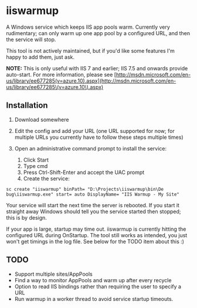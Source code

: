 iiswarmup
=========

A Windows service which keeps IIS app pools warm. Currently very rudimentary; can only warm up one app pool by a configured URL, and then the service will stop.

This tool is not actively maintained, but if you'd like some features I'm happy to add them, just ask.

**NOTE:** This is only useful with IIS 7 and earlier; IIS 7.5 and onwards provide auto-start. For more information, please see [http://msdn.microsoft.com/en-us/library/ee677285(v=azure.10).aspx](http://msdn.microsoft.com/en-us/library/ee677285\(v=azure.10\).aspx)
## Installation ##

1. Download somewhere
2. Edit the config and add your URL (one URL supported for now; for multiple URLs you currently have to follow these steps multiple times)
3. Open an administrative command prompt to install the service:

    1. Click Start
    2. Type cmd
    3. Press Ctrl-Shift-Enter and accept the UAC prompt
    4. Create the service:

`sc create "iiswarmup" binPath= "D:\Projects\iiswarmup\bin\De
bug\iiswarmup.exe" start= auto DisplayName= "IIS Warmup - My Site"`

Your service will start the next time the server is rebooted. If you start it straight away Windows should tell you the service started then stopped; this is by design.

If your app is large, startup may time out. iiswarmup is currently hitting the configured URL during OnStartup. The tool still works as intended, you just won't get timings in the log file. See below for the TODO item about this :)

## TODO ##

- Support multiple sites/AppPools
- Find a way to monitor AppPools and warm up after every recycle
- Option to read IIS bindings rather than requiring the user to specify a URL
- Run warmup in a worker thread to avoid service startup timeouts.